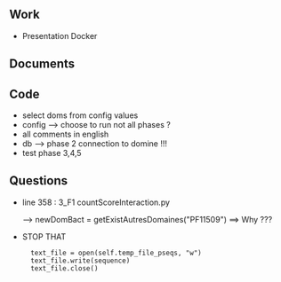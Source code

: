 ## Work
- Presentation Docker

## Documents

## Code

- select doms from config values
- config --> choose to run not all phases ?
- all comments in english
- db --> phase 2 connection to domine !!!
- test phase 3,4,5

## Questions

- line 358 : 3_F1 countScoreInteraction.py 
    
    --> newDomBact = getExistAutresDomaines("PF11509") ==> Why ???
    
- STOP THAT

        text_file = open(self.temp_file_pseqs, "w")
        text_file.write(sequence)
        text_file.close()